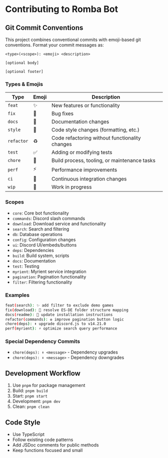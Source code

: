 # Contributing to Romba Bot

## Git Commit Conventions

This project combines conventional commits with emoji-based git conventions. Format your commit messages as:

```
<type>(<scope>): <emoji> <description>

[optional body]

[optional footer]
```

### Types & Emojis
| Type | Emoji | Description |
|------|-------|-------------|
| `feat` | ✨ | New features or functionality |
| `fix` | 🐛 | Bug fixes |
| `docs` | 📝 | Documentation changes |
| `style` | 🎨 | Code style changes (formatting, etc.) |
| `refactor` | ♻️ | Code refactoring without functionality changes |
| `test` | ✅ | Adding or modifying tests |
| `chore` | 🧹 | Build process, tooling, or maintenance tasks |
| `perf` | ⚡ | Performance improvements |
| `ci` | 👷 | Continuous integration changes |
| `wip` | 🚧 | Work in progress |

### Scopes
- `core`: Core bot functionality
- `commands`: Discord slash commands
- `download`: Download service and functionality
- `search`: Search and filtering
- `db`: Database operations
- `config`: Configuration changes
- `ui`: Discord UI/embeds/buttons
- `deps`: Dependencies
- `build`: Build system, scripts
- `docs`: Documentation
- `test`: Testing
- `myrient`: Myrient service integration
- `pagination`: Pagination functionality
- `filter`: Filtering functionality

### Examples
```bash
feat(search): ✨ add filter to exclude demo games
fix(download): 🐛 resolve ES-DE folder structure mapping
docs(readme): 📝 update installation instructions
refactor(commands): ♻️ improve pagination button logic
chore(deps): ⬆️ upgrade discord.js to v14.21.0
perf(myrient): ⚡ optimize search query performance
```

### Special Dependency Commits
- `chore(deps): ⬆️ <message>` - Dependency upgrades
- `chore(deps): ⬇️ <message>` - Dependency downgrades

## Development Workflow

1. Use `pnpm` for package management
2. Build: `pnpm build`
3. Start: `pnpm start`
4. Development: `pnpm dev`
5. Clean: `pnpm clean`

## Code Style
- Use TypeScript
- Follow existing code patterns
- Add JSDoc comments for public methods
- Keep functions focused and small